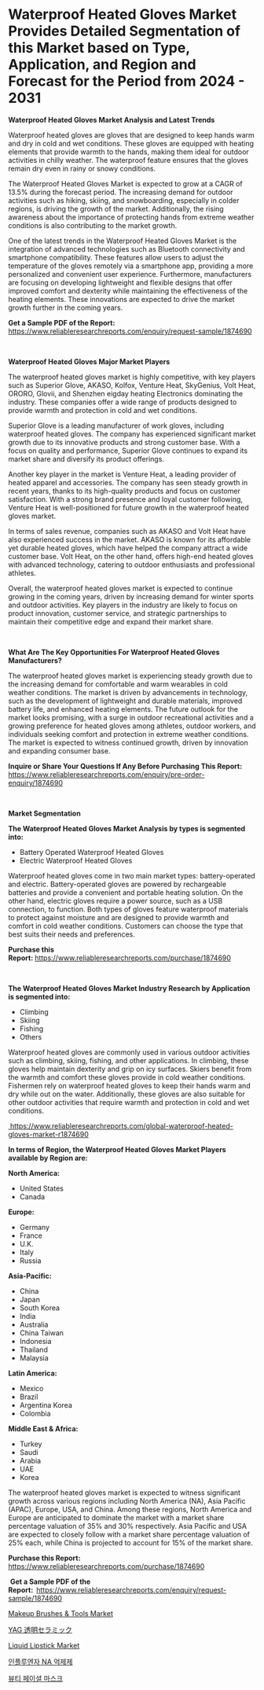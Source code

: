 <p><h1>Waterproof Heated Gloves Market Provides Detailed Segmentation of this Market based on Type, Application, and Region and Forecast for the Period from 2024 - 2031</h1></p><p><strong>Waterproof Heated Gloves Market Analysis and Latest Trends</strong></p>
<p><p>Waterproof heated gloves are gloves that are designed to keep hands warm and dry in cold and wet conditions. These gloves are equipped with heating elements that provide warmth to the hands, making them ideal for outdoor activities in chilly weather. The waterproof feature ensures that the gloves remain dry even in rainy or snowy conditions.</p><p>The Waterproof Heated Gloves Market is expected to grow at a CAGR of 13.5% during the forecast period. The increasing demand for outdoor activities such as hiking, skiing, and snowboarding, especially in colder regions, is driving the growth of the market. Additionally, the rising awareness about the importance of protecting hands from extreme weather conditions is also contributing to the market growth.</p><p>One of the latest trends in the Waterproof Heated Gloves Market is the integration of advanced technologies such as Bluetooth connectivity and smartphone compatibility. These features allow users to adjust the temperature of the gloves remotely via a smartphone app, providing a more personalized and convenient user experience. Furthermore, manufacturers are focusing on developing lightweight and flexible designs that offer improved comfort and dexterity while maintaining the effectiveness of the heating elements. These innovations are expected to drive the market growth further in the coming years.</p></p>
<p><strong>Get a Sample PDF of the Report:&nbsp;</strong> <a href="https://www.reliableresearchreports.com/enquiry/request-sample/1874690">https://www.reliableresearchreports.com/enquiry/request-sample/1874690</a></p>
<p>&nbsp;</p>
<p><strong>Waterproof Heated Gloves Major Market Players</strong></p>
<p><p>The waterproof heated gloves market is highly competitive, with key players such as Superior Glove, AKASO, Kolfox, Venture Heat, SkyGenius, Volt Heat, ORORO, Glovii, and Shenzhen eigday heating Electronics dominating the industry. These companies offer a wide range of products designed to provide warmth and protection in cold and wet conditions.</p><p>Superior Glove is a leading manufacturer of work gloves, including waterproof heated gloves. The company has experienced significant market growth due to its innovative products and strong customer base. With a focus on quality and performance, Superior Glove continues to expand its market share and diversify its product offerings.</p><p>Another key player in the market is Venture Heat, a leading provider of heated apparel and accessories. The company has seen steady growth in recent years, thanks to its high-quality products and focus on customer satisfaction. With a strong brand presence and loyal customer following, Venture Heat is well-positioned for future growth in the waterproof heated gloves market.</p><p>In terms of sales revenue, companies such as AKASO and Volt Heat have also experienced success in the market. AKASO is known for its affordable yet durable heated gloves, which have helped the company attract a wide customer base. Volt Heat, on the other hand, offers high-end heated gloves with advanced technology, catering to outdoor enthusiasts and professional athletes.</p><p>Overall, the waterproof heated gloves market is expected to continue growing in the coming years, driven by increasing demand for winter sports and outdoor activities. Key players in the industry are likely to focus on product innovation, customer service, and strategic partnerships to maintain their competitive edge and expand their market share.</p></p>
<p>&nbsp;</p>
<p><strong>What Are The Key Opportunities For Waterproof Heated Gloves Manufacturers?</strong></p>
<p><p>The waterproof heated gloves market is experiencing steady growth due to the increasing demand for comfortable and warm wearables in cold weather conditions. The market is driven by advancements in technology, such as the development of lightweight and durable materials, improved battery life, and enhanced heating elements. The future outlook for the market looks promising, with a surge in outdoor recreational activities and a growing preference for heated gloves among athletes, outdoor workers, and individuals seeking comfort and protection in extreme weather conditions. The market is expected to witness continued growth, driven by innovation and expanding consumer base.</p></p>
<p><strong>Inquire or Share Your Questions If Any Before Purchasing This Report:</strong> <a href="https://www.reliableresearchreports.com/enquiry/pre-order-enquiry/1874690">https://www.reliableresearchreports.com/enquiry/pre-order-enquiry/1874690</a></p>
<p>&nbsp;</p>
<p><strong>Market Segmentation</strong></p>
<p><strong>The Waterproof Heated Gloves Market Analysis by types is segmented into:</strong></p>
<p><ul><li>Battery Operated Waterproof Heated Gloves</li><li>Electric Waterproof Heated Gloves</li></ul></p>
<p><p>Waterproof heated gloves come in two main market types: battery-operated and electric. Battery-operated gloves are powered by rechargeable batteries and provide a convenient and portable heating solution. On the other hand, electric gloves require a power source, such as a USB connection, to function. Both types of gloves feature waterproof materials to protect against moisture and are designed to provide warmth and comfort in cold weather conditions. Customers can choose the type that best suits their needs and preferences.</p></p>
<p><strong>Purchase this Report:&nbsp;</strong><a href="https://www.reliableresearchreports.com/purchase/1874690">https://www.reliableresearchreports.com/purchase/1874690</a></p>
<p>&nbsp;</p>
<p><strong>The Waterproof Heated Gloves Market Industry Research by Application is segmented into:</strong></p>
<p><ul><li>Climbing</li><li>Skiing</li><li>Fishing</li><li>Others</li></ul></p>
<p><p>Waterproof heated gloves are commonly used in various outdoor activities such as climbing, skiing, fishing, and other applications. In climbing, these gloves help maintain dexterity and grip on icy surfaces. Skiers benefit from the warmth and comfort these gloves provide in cold weather conditions. Fishermen rely on waterproof heated gloves to keep their hands warm and dry while out on the water. Additionally, these gloves are also suitable for other outdoor activities that require warmth and protection in cold and wet conditions.</p></p>
<p><a href="https://www.reliableresearchreports.com/global-waterproof-heated-gloves-market-r1874690">&nbsp;https://www.reliableresearchreports.com/global-waterproof-heated-gloves-market-r1874690</a></p>
<p><strong>In terms of Region, the Waterproof Heated Gloves Market Players available by Region are:</strong></p>
<p>
    <p> <strong> North America: </strong>
        <ul>
            <li>United States</li>
            <li>Canada</li>
        </ul>
        </p> 
    <p> <strong> Europe: </strong>
        <ul>
            <li>Germany</li>
            <li>France</li>
            <li>U.K.</li>
            <li>Italy</li>
            <li>Russia</li>
        </ul>
        </p> 
    <p> <strong> Asia-Pacific: </strong>
        <ul>
            <li>China</li>
            <li>Japan</li>
            <li>South Korea</li>
            <li>India</li>
            <li>Australia</li>
            <li>China Taiwan</li>
            <li>Indonesia</li>
            <li>Thailand</li>
            <li>Malaysia</li>
        </ul>
        </p> 
    <p> <strong> Latin America: </strong>
        <ul>
            <li>Mexico</li>
            <li>Brazil</li>
            <li>Argentina Korea</li>
            <li>Colombia</li>
        </ul>
        </p> 
    <p> <strong> Middle East & Africa: </strong>
        <ul>
            <li>Turkey</li>
            <li>Saudi</li>
            <li>Arabia</li>
            <li>UAE</li>
            <li>Korea</li>
        </ul>
    </p>
    </p>
<p><p>The waterproof heated gloves market is expected to witness significant growth across various regions including North America (NA), Asia Pacific (APAC), Europe, USA, and China. Among these regions, North America and Europe are anticipated to dominate the market with a market share percentage valuation of 35% and 30% respectively. Asia Pacific and USA are expected to closely follow with a market share percentage valuation of 25% each, while China is projected to account for 15% of the market share.</p></p>
<p><strong>Purchase this Report: </strong><a href="https://www.reliableresearchreports.com/purchase/1874690">https://www.reliableresearchreports.com/purchase/1874690</a></p>
<p>&nbsp;<strong>Get a Sample PDF of the Report:&nbsp;&nbsp;</strong><a href="https://www.reliableresearchreports.com/enquiry/request-sample/1874690">https://www.reliableresearchreports.com/enquiry/request-sample/1874690</a></p>
<p><strong></strong></p>
<p><p><a href="https://github.com/nancykennedykellievqfqt2/Market-Research-Report-List-3/blob/main/makeup-brushes-tools-market.md">Makeup Brushes & Tools Market</a></p><p><a href="https://github.com/klon646/Market-Research-Report-List-1/blob/main/7674603144052.md">YAG 透明セラミック</a></p><p><a href="https://github.com/seekum/Market-Research-Report-List-3/blob/main/liquid-lipstick-market.md">Liquid Lipstick Market</a></p><p><a href="https://github.com/tukangkrupk/Market-Research-Report-List-1/blob/main/8938058151786.md">인플루엔자 NA 억제제</a></p><p><a href="https://github.com/mduzzalmduzzal601/Market-Research-Report-List-1/blob/main/1825413151785.md">뷰티 페이셜 마스크</a></p></p>